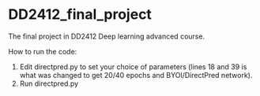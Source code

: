 # DD2412_final_project
The final project in DD2412 Deep learning advanced course.

How to run the code:
1. Edit directpred.py to set your choice of parameters (lines 18 and 39 is
what was changed to get 20/40 epochs and BYOl/DirectPred network).
2. Run directpred.py

